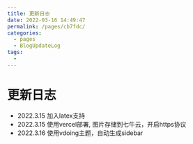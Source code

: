 ```yaml
---
title: 更新日志
date: 2022-03-16 14:49:47
permalink: /pages/cb7fdc/
categories:
  - pages
  - BlogUpdateLog
tags:
  - 
---
```

# 更新日志
- 2022.3.15 加入latex支持
- 2022.3.15 使用vercel部署, 图片存储到七牛云，开启https协议
- 2022.3.16 使用vdoing主题，自动生成sidebar